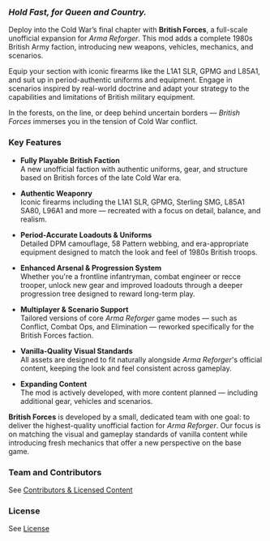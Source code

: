 ### *Hold Fast, for Queen and Country.*

Deploy into the Cold War’s final chapter with **British Forces**, a full-scale unofficial expansion for _Arma Reforger_. This mod adds a complete 1980s British Army faction, introducing new weapons, vehicles, mechanics, and scenarios.

Equip your section with iconic firearms like the L1A1 SLR, GPMG and L85A1, and suit up in period-authentic uniforms and equipment. Engage in scenarios inspired by real-world doctrine and adapt your strategy to the capabilities and limitations of British military equipment.

In the forests, on the line, or deep behind uncertain borders — _British Forces_ immerses you in the tension of Cold War conflict.

### Key Features

- **Fully Playable British Faction**  
    A new unofficial faction with authentic uniforms, gear, and structure based on British forces of the late Cold War era.
    
- **Authentic Weaponry**  
    Iconic firearms including the L1A1 SLR, GPMG, Sterling SMG, L85A1 SA80, L96A1 and more — recreated with a focus on detail, balance, and realism.
    
- **Period-Accurate Loadouts & Uniforms**  
    Detailed DPM camouflage, 58 Pattern webbing, and era-appropriate equipment designed to match the look and feel of 1980s British troops.
    
- **Enhanced Arsenal & Progression System**  
    Whether you're a frontline infantryman, combat engineer or recce trooper, unlock new gear and improved loadouts through a deeper progression tree designed to reward long-term play.
    
- **Multiplayer & Scenario Support**  
    Tailored versions of core _Arma Reforger_ game modes — such as Conflict, Combat Ops, and Elimination — reworked specifically for the British Forces faction.
    
- **Vanilla-Quality Visual Standards**  
    All assets are designed to fit naturally alongside _Arma Reforger_'s official content, keeping the look and feel consistent across gameplay.
    
- **Expanding Content**  
    The mod is actively developed, with more content planned — including additional gear, vehicles and scenarios.




**British Forces** is developed by a small, dedicated team with one goal: to deliver the highest-quality unofficial faction for _Arma Reforger_. Our focus is on matching the visual and gameplay standards of vanilla content while introducing fresh mechanics  that offer a new perspective on the base game.


### Team and Contributors
See [Contributors & Licensed Content](https://github.com/TepacheLoco/Arma-Reforger-British-Forces-Public/blob/main/License.md)

### License
See [License](https://github.com/TepacheLoco/Arma-Reforger-British-Forces-Public/blob/main/Contributors.md)
